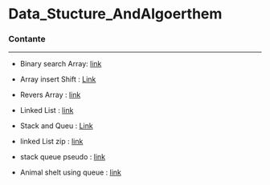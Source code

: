 # Data_Stucture_AndAlgoerthem

### Contante
<hr>

- Binary search Array: [link](Data_Stucture_AndAlgoerthem/array-binary-search/README.md)
- Array insert Shift : [Link](Data_Stucture_AndAlgoerthem/array-insert-shift/README.md) 
- Revers Array : [link](Data_Stucture_AndAlgoerthem/Revers-an-Array/README.md)
- Linked List : [link ](Data_Stucture_AndAlgoerthem/Linked_List/Linked_List/README.md)
- Stack and Queu : [Link](Data_Stucture_AndAlgoerthem/Stack&Queu/Stack&Queu/README.md)

- linked List zip : [link](Data_Stucture_AndAlgoerthem/linked-list-zip/ConsoleApp1/README.md)

- stack queue pseudo : [link](Data_Stucture_AndAlgoerthem/stack-queue-pseudo/stack-queue-pseudo/README.md)

- Animal shelt using queue : [link](Data_Stucture_AndAlgoerthem/stack-queue-animal-shelter/ConsoleApp1/README.md)
  
